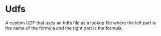 # Udfs
A custom UDF that uses an hdfs file as a lookup file where the left part is the name of the formula and the right part is the formula.

